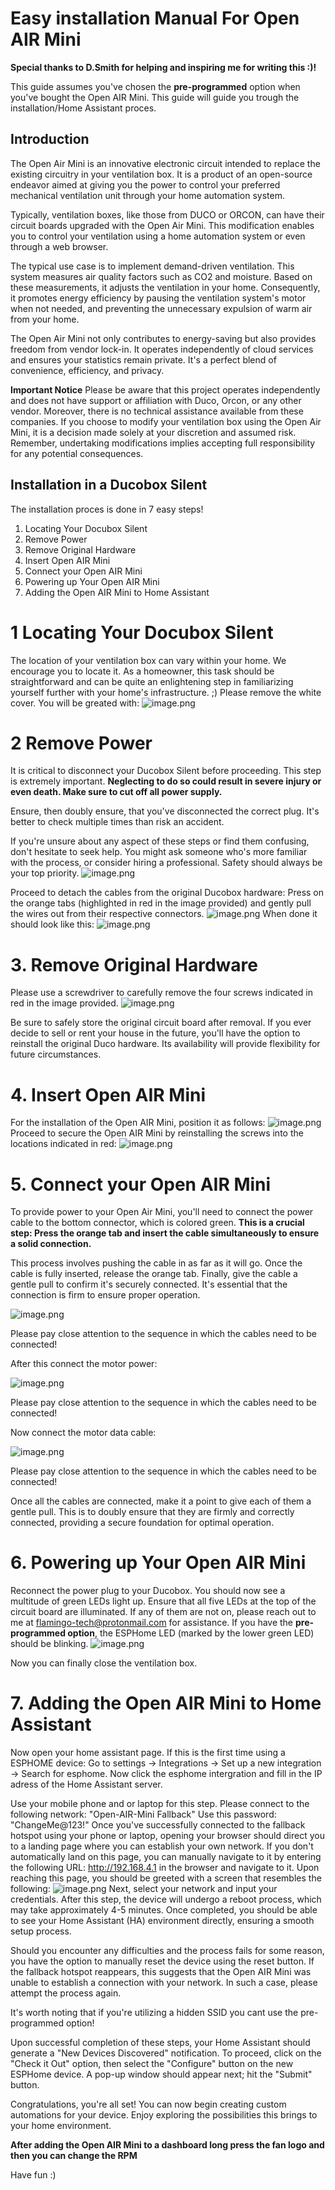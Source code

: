 # Easy installation Manual For Open AIR Mini

 **Special thanks to D.Smith for helping and inspiring me for writing this :)!**

 This guide assumes you've chosen the **pre-programmed** option when you've bought the Open AIR Mini. This guide will guide you trough the installation/Home Assistant proces.

 ## Introduction

The Open Air Mini is an innovative electronic circuit intended to replace the existing circuitry in your ventilation box. It is a product of an open-source endeavor aimed at giving you the power to control your preferred mechanical ventilation unit through your home automation system.

Typically, ventilation boxes, like those from DUCO or ORCON, can have their circuit boards upgraded with the Open Air Mini. This modification enables you to control your ventilation using a home automation system or even through a web browser.

The typical use case is to implement demand-driven ventilation. This system measures air quality factors such as CO2 and moisture. Based on these measurements, it adjusts the ventilation in your home. Consequently, it promotes energy efficiency by pausing the ventilation system's motor when not needed, and preventing the unnecessary expulsion of warm air from your home.

The Open Air Mini not only contributes to energy-saving but also provides freedom from vendor lock-in. It operates independently of cloud services and ensures your statistics remain private. It's a perfect blend of convenience, efficiency, and privacy.

**Important Notice**
Please be aware that this project operates independently and does not have support or affiliation with Duco, Orcon, or any other vendor. Moreover, there is no technical assistance available from these companies. If you choose to modify your ventilation box using the Open Air Mini, it is a decision made solely at your discretion and assumed risk. Remember, undertaking modifications implies accepting full responsibility for any potential consequences.


 ## Installation in a Ducobox Silent

 The installation proces is done in 7 easy steps!

 1. Locating Your Docubox Silent
 2. Remove Power
 3. Remove Original Hardware
 4. Insert Open AIR Mini
 5. Connect your Open AIR Mini
 6. Powering up Your Open AIR Mini
 7. Adding the Open AIR Mini to Home Assistant

# 1 Locating Your Docubox Silent

The location of your ventilation box can vary within your home. We encourage you to locate it. As a homeowner, this task should be straightforward and can be quite an enlightening step in familiarizing yourself further with your home's infrastructure. ;)
Please remove the white cover. You will be greated with:
![image.png](https://github.com/Flamingo-tech/Open-AIR/blob/main/Open%20Air%20Mini/Pictures/1.jpg?raw=true)


# 2 Remove Power

It is critical to disconnect your Ducobox Silent before proceeding. This step is extremely important. **Neglecting to do so could result in severe injury or even death. Make sure to cut off all power supply.**

Ensure, then doubly ensure, that you've disconnected the correct plug. It's better to check multiple times than risk an accident.

If you're unsure about any aspect of these steps or find them confusing, don't hesitate to seek help. You might ask someone who's more familiar with the process, or consider hiring a professional. Safety should always be your top priority.
![image.png](https://github.com/Flamingo-tech/Open-AIR/blob/main/Open%20Air%20Mini/Pictures/2.jpg?raw=true)

Proceed to detach the cables from the original Ducobox hardware:
Press on the orange tabs (highlighted in red in the image provided) and gently pull the wires out from their respective connectors.
![image.png](https://github.com/Flamingo-tech/Open-AIR/blob/main/Open%20Air%20Mini/Pictures/3.jpg?raw=true)
When done it should look like this:
![image.png](https://github.com/Flamingo-tech/Open-AIR/blob/main/Open%20Air%20Mini/Pictures/4.jpg?raw=true)

# 3. Remove Original Hardware

Please use a screwdriver to carefully remove the four screws indicated in red in the image provided.
![image.png](https://github.com/Flamingo-tech/Open-AIR/blob/main/Open%20Air%20Mini/Pictures/5.jpg?raw=true)

Be sure to safely store the original circuit board after removal. If you ever decide to sell or rent your house in the future, you'll have the option to reinstall the original Duco hardware. Its availability will provide flexibility for future circumstances.

# 4. Insert Open AIR Mini

For the installation of the Open AIR Mini, position it as follows:
![image.png](https://github.com/Flamingo-tech/Open-AIR/blob/main/Open%20Air%20Mini/Pictures/20240302_122919.jpg?raw=true)
Proceed to secure the Open AIR Mini by reinstalling the screws into the locations indicated in red:
![image.png](https://github.com/Flamingo-tech/Open-AIR/blob/main/Open%20Air%20Mini/Pictures/7.jpg?raw=true)

# 5. Connect your Open AIR Mini

To provide power to your Open Air Mini, you'll need to connect the power cable to the bottom connector, which is colored green. **This is a crucial step: Press the orange tab and insert the cable simultaneously to ensure a solid connection.**

This process involves pushing the cable in as far as it will go. Once the cable is fully inserted, release the orange tab. Finally, give the cable a gentle pull to confirm it's securely connected. It's essential that the connection is firm to ensure proper operation.

![image.png](https://github.com/Flamingo-tech/Open-AIR/blob/main/Open%20Air%20Mini/Pictures/8.jpg?raw=true)

Please pay close attention to the sequence in which the cables need to be connected!

After this connect the motor power:

![image.png](https://github.com/Flamingo-tech/Open-AIR/blob/main/Open%20Air%20Mini/Pictures/10.jpg?raw=true)

Please pay close attention to the sequence in which the cables need to be connected!

Now connect the motor data cable:

![image.png](https://github.com/Flamingo-tech/Open-AIR/blob/main/Open%20Air%20Mini/Pictures/11.jpg?raw=true)

Please pay close attention to the sequence in which the cables need to be connected!

Once all the cables are connected, make it a point to give each of them a gentle pull. This is to doubly ensure that they are firmly and correctly connected, providing a secure foundation for optimal operation.

# 6. Powering up Your Open AIR Mini

Reconnect the power plug to your Ducobox. You should now see a multitude of green LEDs light up.
Ensure that all five LEDs at the top of the circuit board are illuminated. If any of them are not on, please reach out to me at flamingo-tech@protonmail.com for assistance.
If you have the **pre-programmed option**, the ESPHome LED (marked by the lower green LED) should be blinking.
![image.png](https://github.com/Flamingo-tech/Open-AIR/blob/main/Open%20Air%20Mini/Pictures/12.jpg?raw=true)

Now you can finally close the ventilation box.

# 7. Adding the Open AIR Mini to Home Assistant

Now open your home assistant page.
If this is the first time using a ESPHOME device:
Go to settings -> Integrations -> Set up a new integration -> Search for esphome.
Now click the esphome intergration and fill in the IP adress of the Home Assistant server. 

Use your mobile phone and or laptop for this step. Please connect to the following network: "Open-AIR-Mini Fallback"
Use this password: "ChangeMe@123!"
Once you've successfully connected to the fallback hotspot using your phone or laptop, opening your browser should direct you to a landing page where you can establish your own network.
If you don't automatically land on this page, you can manually navigate to it by entering the following URL: http://192.168.4.1 in the browser and navigate to it.
Upon reaching this page, you should be greeted with a screen that resembles the following:
![image.png](https://github.com/Flamingo-tech/Open-AIR/blob/main/Open%20Air%20Mini/Pictures/13.jpg?raw=true)
Next, select your network and input your credentials. After this step, the device will undergo a reboot process, which may take approximately 4-5 minutes. Once completed, you should be able to see your Home Assistant (HA) environment directly, ensuring a smooth setup process.

Should you encounter any difficulties and the process fails for some reason, you have the option to manually reset the device using the reset button. If the fallback hotspot reappears, this suggests that the Open AIR Mini was unable to establish a connection with your network. In such a case, please attempt the process again.

It's worth noting that if you're utilizing a hidden SSID you cant use the pre-programmed option!


Upon successful completion of these steps, your Home Assistant should generate a "New Devices Discovered" notification. To proceed, click on the "Check it Out" option, then select the "Configure" button on the new ESPHome device. A pop-up window should appear next; hit the "Submit" button.

Congratulations, you're all set! You can now begin creating custom automations for your device. Enjoy exploring the possibilities this brings to your home environment.

**After adding the Open AIR Mini to a dashboard long press the fan logo and then you can change the RPM**

Have fun :)